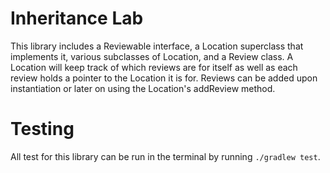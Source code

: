 # Inheritance Lab
This library includes a Reviewable interface, a Location superclass that implements it, various subclasses of Location, and a Review class. A Location will keep track of which reviews are for itself as well as each review holds a pointer to the Location it is for. Reviews can be added upon instantiation or later on using the Location's addReview method.

# Testing
All test for this library can be run in the terminal by running `./gradlew test`.